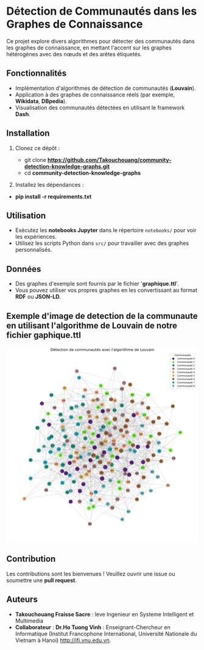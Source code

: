 # Détection de Communautés dans les Graphes de Connaissance

Ce projet explore divers algorithmes pour détecter des communautés dans les graphes de connaissance, en mettant l'accent sur les graphes hétérogènes avec des nœuds et des arêtes étiquetés.

## Fonctionnalités
- Implémentation d'algorithmes de détection de communautés (**Louvain**).
- Application à des graphes de connaissance réels (par exemple, **Wikidata**, **DBpedia**).
- Visualisation des communautés détectées en utilisant le framework **Dash**.

## Installation
1. Clonez ce dépôt :
   - git clone **https://github.com/Takouchouang/community-detection-knowledge-graphs.git**
   - cd **community-detection-knowledge-graphs**
   
2. Installez les dépendances :
   
- **pip install -r requirements.txt**
## Utilisation
- Exécutez les **notebooks Jupyter** dans le répertoire `notebooks/` pour voir les expériences.
- Utilisez les scripts Python dans `src/` pour travailler avec des graphes personnalisés.

## Données
- Des graphes d'exemple sont fournis par le fichier '**graphique.ttl**'.
- Vous pouvez utiliser vos propres graphes en les convertissant au format **RDF** ou **JSON-LD**.
## Exemple d'image de detection de la communaute en utilisant l'algorithme de Louvain de notre fichier gaphique.ttl

![Texte alternatif](/Detectioncommunaute.png) 
<!-- <img src="/Détectioncommunaute.png" alt="Logo" width="100"/> -->

## Contribution
Les contributions sont les bienvenues ! Veuillez ouvrir une issue ou soumettre une **pull request**.

## Auteurs
- **Takouchouang Fraisse Sacre** : leve Ingenieur en Systeme Intelligent et Multimedia
- **Collaborateur** : **Dr.Ho Tuong Vinh** : Enseignant-Chercheur en Informatique (Institut Francophone International, Université Nationale du Vietnam à Hanoi)
http://ifi.vnu.edu.vn.
